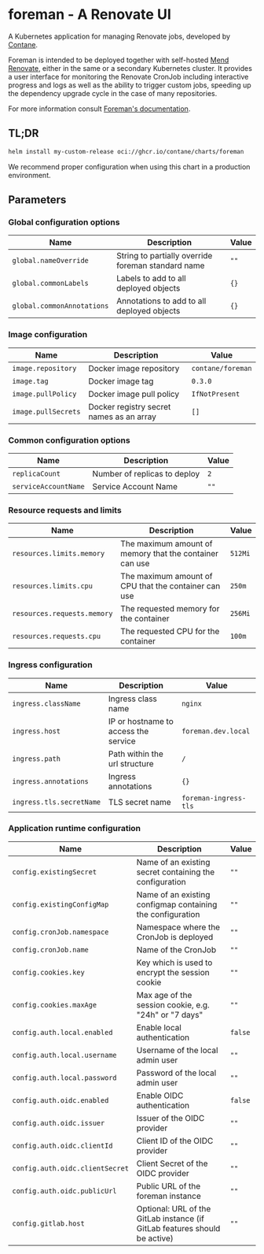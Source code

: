 # foreman - A Renovate UI

A Kubernetes application for managing Renovate jobs, developed by [Contane](https://contane.net).

Foreman is intended to be deployed together with self-hosted [Mend Renovate](https://www.mend.io/renovate/), either in
the same or a secondary Kubernetes cluster.
It provides a user interface for monitoring the Renovate CronJob including interactive progress and logs as well as the
ability to trigger custom jobs, speeding up the dependency upgrade cycle in the case of many repositories.

For more information consult [Foreman's documentation](https://github.com/contane/foreman).

## TL;DR

```bash
helm install my-custom-release oci://ghcr.io/contane/charts/foreman
```

We recommend proper configuration when using this chart in a production environment.

## Parameters

### Global configuration options

| Name                       | Description                                        | Value |
| -------------------------- | -------------------------------------------------- | ----- |
| `global.nameOverride`      | String to partially override foreman standard name | `""`  |
| `global.commonLabels`      | Labels to add to all deployed objects              | `{}`  |
| `global.commonAnnotations` | Annotations to add to all deployed objects         | `{}`  |

### Image configuration

| Name                | Description                              | Value             |
| ------------------- | ---------------------------------------- | ----------------- |
| `image.repository`  | Docker image repository                  | `contane/foreman` |
| `image.tag`         | Docker image tag                         | `0.3.0`           |
| `image.pullPolicy`  | Docker image pull policy                 | `IfNotPresent`    |
| `image.pullSecrets` | Docker registry secret names as an array | `[]`              |

### Common configuration options

| Name                 | Description                  | Value |
| -------------------- | ---------------------------- | ----- |
| `replicaCount`       | Number of replicas to deploy | `2`   |
| `serviceAccountName` | Service Account Name         | `""`  |

### Resource requests and limits

| Name                        | Description                                             | Value   |
| --------------------------- | ------------------------------------------------------- | ------- |
| `resources.limits.memory`   | The maximum amount of memory that the container can use | `512Mi` |
| `resources.limits.cpu`      | The maximum amount of CPU that the container can use    | `250m`  |
| `resources.requests.memory` | The requested memory for the container                  | `256Mi` |
| `resources.requests.cpu`    | The requested CPU for the container                     | `100m`  |

### Ingress configuration

| Name                     | Description                          | Value                 |
| ------------------------ | ------------------------------------ | --------------------- |
| `ingress.className`      | Ingress class name                   | `nginx`               |
| `ingress.host`           | IP or hostname to access the service | `foreman.dev.local`   |
| `ingress.path`           | Path within the url structure        | `/`                   |
| `ingress.annotations`    | Ingress annotations                  | `{}`                  |
| `ingress.tls.secretName` | TLS secret name                      | `foreman-ingress-tls` |

### Application runtime configuration

| Name                            | Description                                                                | Value   |
| ------------------------------- | -------------------------------------------------------------------------- | ------- |
| `config.existingSecret`         | Name of an existing secret containing the configuration                    | `""`    |
| `config.existingConfigMap`      | Name of an existing configmap containing the configuration                 | `""`    |
| `config.cronJob.namespace`      | Namespace where the CronJob is deployed                                    | `""`    |
| `config.cronJob.name`           | Name of the CronJob                                                        | `""`    |
| `config.cookies.key`            | Key which is used to encrypt the session cookie                            | `""`    |
| `config.cookies.maxAge`         | Max age of the session cookie, e.g. "24h" or "7 days"                      | `""`    |
| `config.auth.local.enabled`     | Enable local authentication                                                | `false` |
| `config.auth.local.username`    | Username of the local admin user                                           | `""`    |
| `config.auth.local.password`    | Password of the local admin user                                           | `""`    |
| `config.auth.oidc.enabled`      | Enable OIDC authentication                                                 | `false` |
| `config.auth.oidc.issuer`       | Issuer of the OIDC provider                                                | `""`    |
| `config.auth.oidc.clientId`     | Client ID of the OIDC provider                                             | `""`    |
| `config.auth.oidc.clientSecret` | Client Secret of the OIDC provider                                         | `""`    |
| `config.auth.oidc.publicUrl`    | Public URL of the foreman instance                                         | `""`    |
| `config.gitlab.host`            | Optional: URL of the GitLab instance (if GitLab features should be active) | `""`    |
